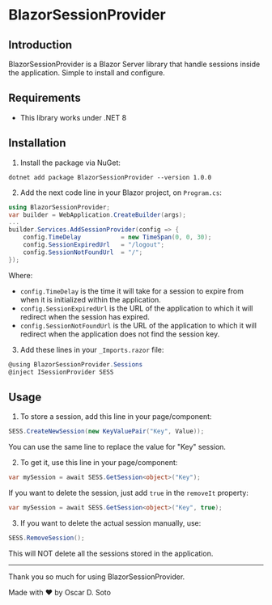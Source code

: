 # BlazorSessionProvider

## Introduction
BlazorSessionProvider is a Blazor Server library that handle sessions inside the application. Simple to install and configure.

## Requirements
- This library works under .NET 8

## Installation
1. Install the package via NuGet:
  ```console
  dotnet add package BlazorSessionProvider --version 1.0.0
  ```
2. Add the next code line in your Blazor project, on `Program.cs`:
  ```csharp
  using BlazorSessionProvider;
  var builder = WebApplication.CreateBuilder(args);
  ...
  builder.Services.AddSessionProvider(config => {
      config.TimeDelay           = new TimeSpan(0, 0, 30);
      config.SessionExpiredUrl   = "/logout";
      config.SessionNotFoundUrl  = "/";
  });
  ```
  Where:
  - `config.TimeDelay` is the time it will take for a session to expire from when it is initialized within the application.
  - `config.SessionExpiredUrl` is the URL of the application to which it will redirect when the session has expired.
  - `config.SessionNotFoundUrl` is the URL of the application to which it will redirect when the application does not find the session key.

3. Add these lines in your `_Imports.razor` file:
  ```csharp
  @using BlazorSessionProvider.Sessions
  @inject ISessionProvider SESS
  ```

## Usage
1. To store a session, add this line in your page/component:
  ```csharp
  SESS.CreateNewSession(new KeyValuePair("Key", Value));
  ```
  You can use the same line to replace the value for "Key" session.

2. To get it, use this line in your page/component:
  ```csharp
  var mySession = await SESS.GetSession<object>("Key");
  ```
  If you want to delete the session, just add `true` in the `removeIt` property:
  ```csharp
  var mySession = await SESS.GetSession<object>("Key", true);
  ```

3. If you want to delete the actual session manually, use:
  ```csharp
  SESS.RemoveSession();
  ```
  This will NOT delete all the sessions stored in the application.


***
Thank you so much for using BlazorSessionProvider.

Made with ❤️ by Oscar D. Soto
